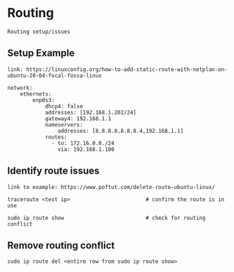 # Routing

    Routing setup/issues
    
## Setup Example

    link: https://linuxconfig.org/how-to-add-static-route-with-netplan-on-ubuntu-20-04-focal-fossa-linux

    network:
        ethernets:
            enp0s3:
                dhcp4: false
                addresses: [192.168.1.202/24]
                gateway4: 192.168.1.1
                nameservers:
                    addresses: [8.8.8.8,8.8.8.4,192.168.1.1]
                routes:
                  - to: 172.16.0.0./24
                    via: 192.168.1.100
                
## Identify route issues

    link to example: https://www.poftut.com/delete-route-ubuntu-linux/

    traceroute <test ip>                        # confirm the route is in use
    
    sudo ip route show                          # check for routing conflict
    
## Remove routing conflict

    sudo ip route del <entire row from sudo ip route show>